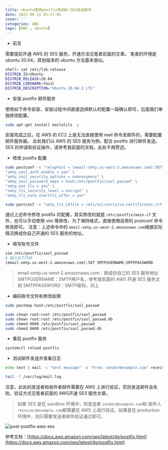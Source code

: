 ```yaml
---
title: ubuntu使用postfix和AWS-SES发送邮件
date: 2022-06-11 01:27:01
cover: ''
categories: AWS
tags: [AWS , ubuntu]
---
```


- 前言

需要提前开通 AWS 的 SES 服务，开通方法见笔者前面的文章。
笔者的环境是 ubuntu 20.04，其他版本的 ubuntu 方法基本类似。
```bash
shell> cat /etc/lsb-release
DISTRIB_ID=Ubuntu
DISTRIB_RELEASE=20.04
DISTRIB_CODENAME=focal
DISTRIB_DESCRIPTION="Ubuntu 20.04.3 LTS"
```

- 安装 postfix 邮件服务

使用如下命令安装，安装过程中间直接选择默认的配置一路确认即可，后面我们单独修改配置。
```bash
sudo apt-get install mailutils -y
```
安装完成之后，在 AWS 的 EC2 上是无法直接使用 mail 命令发邮件的，需要配置邮件服务器。
此处我们以 AWS 的 SES 服务为例，配合 postfix 进行邮件发送。SES 的申请和验证操作，请参考我前面的文档，此处不再赘述。

- 修改 postfix 配置
```bash
sudo postconf -e "relayhost = [email-smtp.us-west-2.amazonaws.com]:587" \
"smtp_sasl_auth_enable = yes" \
"smtp_sasl_security_options = noanonymous" \
"smtp_sasl_password_maps = hash:/etc/postfix/sasl_passwd" \
"smtp_use_tls = yes" \
"smtp_tls_security_level = encrypt" \
"smtp_tls_note_starttls_offer = yes"

sudo postconf -e "smtp_tls_CAfile = /etc/ssl/certs/ca-certificates.crt"
```
通过上述命令修改 postfix 的配置，其实修改的就是 `/etc/postfix/main.cf` 文件，也可以手动使用 vim 等修改，为了保持格式，直接使用自带的 postconf 命令修改即可。
注意：上述命令中的 `email-smtp.us-west-2.amazonaws.com`根据实际情况换成你自己开通的 SES 服务的地址。

- 填写账号文件
```bash
vim /etc/postfix/sasl_passwd
# 输入如下内容
[email-smtp.us-west-2.amazonaws.com]:587 SMTPUSERNAME:SMTPPASSWORD
```
> email-smtp.us-west-2.amazonaws.com：换成你自己的 SES 服务地址
> SMTPUSERNAME：SMTP用户名，参考我前面的 AWS  开通 SES 服务文档
> SMTPPASSWORD：SMTP密码，同上

- 编码账号文件和修改权限
```bash
sudo postmap hash:/etc/postfix/sasl_passwd

sudo chown root:root /etc/postfix/sasl_passwd
sudo chown root:root /etc/postfix/sasl_passwd.db
sudo chmod 0600 /etc/postfix/sasl_passwd
sudo chmod 0600 /etc/postfix/sasl_passwd.db
```

- 重启 postfix 服务
```bash
systemctl reload postfix
```

- 测试邮件发送并查看日志
```bash
echo test | mail -s "test message" -a "From: sender@example.com" receiver@example.com

tail -f /var/log/mail.log
```
注意，此处的发送者和收件者邮件需要在 AWS 上进行验证，否则发送邮件会失败。验证方式见笔者前面的 AWS开通 SES 服务文章。
> 如果 SES 是在 sandbox 环境中，则发送者 `sender@example.com`和 收件人`receiver@example.com`都需要在 AWS 上进行验证。如果是在 production 环境中，则只需要发送者邮件验证通过即可。

![post-postfix-aws-ses](https://cdn.jsdelivr.net/gh/FX-Max/cdn/blog/post/2022/post-postfix-aws-ses.png)

参考文档：[https://docs.aws.amazon.com/ses/latest/dg/postfix.html](https://docs.aws.amazon.com/ses/latest/dg/postfix.html)

